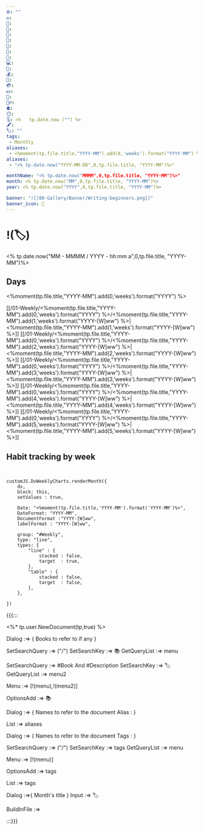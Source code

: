 ```yaml
---
🌐: ""
⚖️: 
📕: 
📖: 
🕌: 
🍩: 
🍱: 
🍴: 
💼: 
💻: 
🏦: 
💰: 
💸: 
💳: 
💵: 
🍵: 
🏋️‍♂️: 
⛔: 
😶: 
🗓️: <%   tp.date.now ("") %>
🖋️: 
🏷️: ""
tags:
 - Monthly
aliases:
 - <%moment(tp.file.title,"YYYY-MM").add(0,'weeks').format("YYYY-MM") %>
aliases:
 - "<% tp.date.now("YYYY-MM-DD",0,tp.file.title, "YYYY-MM")%>"

monthName: "<% tp.date.now("MMMM",0,tp.file.title, "YYYY-MM")%>"
month: <% tp.date.now("MM",0,tp.file.title, "YYYY-MM")%>
year: <% tp.date.now("YYYY",0,tp.file.title, "YYYY-MM")%>

banner: "![[80-Gallery/Banner/Writing-beginners.png]]"
banner_icon: 📆
---
```

# !(🏷️)
<% tp.date.now("MM - MMMM / YYYY  - hh:mm a",0,tp.file.title, "YYYY-MM")%>


## Days

<%moment(tp.file.title,"YYYY-MM").add(0,'weeks').format("YYYY") %>

[[/01-Weekly/<%moment(tp.file.title,"YYYY-MM").add(0,'weeks').format("YYYY") %>/<%moment(tp.file.title,"YYYY-MM").add(1,'weeks').format("YYYY-[W]ww") %>|<%moment(tp.file.title,"YYYY-MM").add(1,'weeks').format("YYYY-[W]ww") %>]]
[[/01-Weekly/<%moment(tp.file.title,"YYYY-MM").add(0,'weeks').format("YYYY") %>/<%moment(tp.file.title,"YYYY-MM").add(2,'weeks').format("YYYY-[W]ww") %>|<%moment(tp.file.title,"YYYY-MM").add(2,'weeks').format("YYYY-[W]ww") %>]]
[[/01-Weekly/<%moment(tp.file.title,"YYYY-MM").add(0,'weeks').format("YYYY") %>/<%moment(tp.file.title,"YYYY-MM").add(3,'weeks').format("YYYY-[W]ww") %>|<%moment(tp.file.title,"YYYY-MM").add(3,'weeks').format("YYYY-[W]ww") %>]]
[[/01-Weekly/<%moment(tp.file.title,"YYYY-MM").add(0,'weeks').format("YYYY") %>/<%moment(tp.file.title,"YYYY-MM").add(4,'weeks').format("YYYY-[W]ww") %>|<%moment(tp.file.title,"YYYY-MM").add(4,'weeks').format("YYYY-[W]ww") %>]]
[[/01-Weekly/<%moment(tp.file.title,"YYYY-MM").add(0,'weeks').format("YYYY") %>/<%moment(tp.file.title,"YYYY-MM").add(5,'weeks').format("YYYY-[W]ww") %>|<%moment(tp.file.title,"YYYY-MM").add(5,'weeks').format("YYYY-[W]ww") %>]]






## Habit tracking by week
```dataviewjs


customJS.DvWeeklyCharts.renderMonth({
	dv,
	block: this,
	setValues : true,
	
	Date: "<%moment(tp.file.title,'YYYY-MM').format('YYYY-MM')%>",
	DateFormat: "YYYY-MM",
	DocumentFormat :"YYYY-[W]ww",
	labelFormat : "YYYY-[W]ww",
	
	group: "#Weekly",
	type: "line",
	types: {
		"line" : {
			stacked : false,
			target	: true,
		},
		"table" : {
			stacked : false,
			target	: false,
		},
	},

})
```

{{{:::

<%* tp.user.NewDocument(tp,true) %>

Dialog :=> {
Books to refer to if any
}

SetSearchQuery :=> ("/")
SetSearchKey :=> 📚
GetQueryList :=> menu


SetSearchQuery :=> #Book And #Description
SetSearchKey :=> 🏷️
GetQueryList :=> menu2

Menu :=> [!(menu),!(menu2)]

OptionsAdd :=> 📚

Dialog :=> {
Names to refer to the document
Alias : 
}

List :=> aliases

Dialog :=> {
Names to refer to the document
Tags : 
}

SetSearchQuery :=> ("/")
SetSearchKey :=> tags
GetQueryList :=> menu

Menu :=> [!(menu)]

OptionsAdd :=> tags

List :=> tags

Dialog :=>{
Month's title
}
Input :=> 🏷️

BuildInFile :=>

:::}}}
